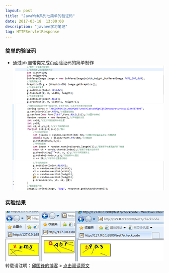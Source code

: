 ```yaml
---
layout: post
title: "JavaWeb系列七简单的验证码"
date: 2017-03-18  13:00:00
description: "javaee学习笔记"
tag: HTTPServletResponse 
---
```

### 简单的验证码
* 通过jdk自带类完成页面验证码的简单制作
![no](/assets/active_images/javaweb/servlet/HttpServletResponse/3.png)
![no](/assets/active_images/javaweb/servlet/HttpServletResponse/4.png)
![no](/assets/active_images/javaweb/servlet/HttpServletResponse/5.png)
### 实验结果
![no](/assets/active_images/javaweb/servlet/HttpServletResponse/6.png)
转载请注明：[邱国锋的博客](http://qiuguofeng.com) » [点击阅读原文](http://qiuguofeng.com/2017/03/JavaWeb系列七简单的验证码/)
